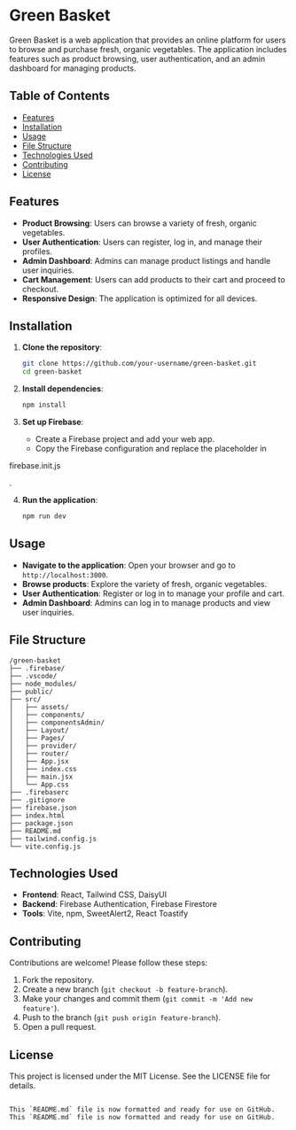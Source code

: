 
# Green Basket

Green Basket is a web application that provides an online platform for users to browse and purchase fresh, organic vegetables. The application includes features such as product browsing, user authentication, and an admin dashboard for managing products.

## Table of Contents

- [Features](#features)
- [Installation](#installation)
- [Usage](#usage)
- [File Structure](#file-structure)
- [Technologies Used](#technologies-used)
- [Contributing](#contributing)
- [License](#license)

## Features

- **Product Browsing**: Users can browse a variety of fresh, organic vegetables.
- **User Authentication**: Users can register, log in, and manage their profiles.
- **Admin Dashboard**: Admins can manage product listings and handle user inquiries.
- **Cart Management**: Users can add products to their cart and proceed to checkout.
- **Responsive Design**: The application is optimized for all devices.

## Installation

1. **Clone the repository**:
   ```bash
   git clone https://github.com/your-username/green-basket.git
   cd green-basket
   ```

2. **Install dependencies**:
   ```bash
   npm install
   ```

3. **Set up Firebase**:
   - Create a Firebase project and add your web app.
   - Copy the Firebase configuration and replace the placeholder in 

firebase.init.js

.

4. **Run the application**:
   ```bash
   npm run dev
   ```

## Usage

- **Navigate to the application**: Open your browser and go to `http://localhost:3000`.
- **Browse products**: Explore the variety of fresh, organic vegetables.
- **User Authentication**: Register or log in to manage your profile and cart.
- **Admin Dashboard**: Admins can log in to manage products and view user inquiries.

## File Structure

```
/green-basket
├── .firebase/
├── .vscode/
├── node_modules/
├── public/
├── src/
│   ├── assets/
│   ├── components/
│   ├── componentsAdmin/
│   ├── Layout/
│   ├── Pages/
│   ├── provider/
│   ├── router/
│   ├── App.jsx
│   ├── index.css
│   ├── main.jsx
│   └── App.css
├── .firebaserc
├── .gitignore
├── firebase.json
├── index.html
├── package.json
├── README.md
├── tailwind.config.js
└── vite.config.js
```

## Technologies Used

- **Frontend**: React, Tailwind CSS, DaisyUI
- **Backend**: Firebase Authentication, Firebase Firestore
- **Tools**: Vite, npm, SweetAlert2, React Toastify

## Contributing

Contributions are welcome! Please follow these steps:

1. Fork the repository.
2. Create a new branch (`git checkout -b feature-branch`).
3. Make your changes and commit them (`git commit -m 'Add new feature'`).
4. Push to the branch (`git push origin feature-branch`).
5. Open a pull request.

## License

This project is licensed under the MIT License. See the LICENSE file for details.
```

This `README.md` file is now formatted and ready for use on GitHub.
This `README.md` file is now formatted and ready for use on GitHub.